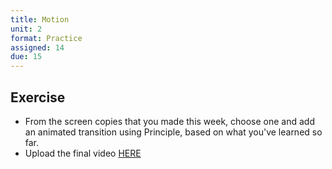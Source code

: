 ```yaml
---
title: Motion
unit: 2
format: Practice
assigned: 14
due: 15
---
```



Exercise
--------

- From the screen copies that you made this week, choose one and add an animated transition using Principle, based on what you've learned so far.
- Upload the final video [HERE](https://drive.google.com/drive/folders/1En0DnVaPOtgKmnHiZKs6dL12ZUNkX_OQ)
